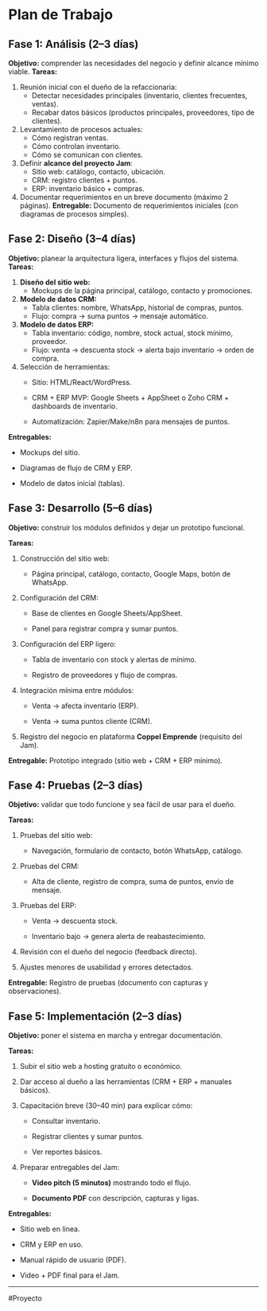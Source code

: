 # Plan de Trabajo
## Fase 1: Análisis (2–3 días)
**Objetivo:** comprender las necesidades del negocio y definir alcance mínimo viable.
**Tareas:**
1. Reunión inicial con el dueño de la refaccionaria:
    - Detectar necesidades principales (inventario, clientes frecuentes, ventas).
    - Recabar datos básicos (productos principales, proveedores, tipo de clientes).
2. Levantamiento de procesos actuales:
    - Cómo registran ventas.
    - Cómo controlan inventario.
    - Cómo se comunican con clientes.
3. Definir **alcance del proyecto Jam**:
    - Sitio web: catálogo, contacto, ubicación.
    - CRM: registro clientes + puntos.
    - ERP: inventario básico + compras.
4. Documentar requerimientos en un breve documento (máximo 2 páginas).
**Entregable:** Documento de requerimientos iniciales (con diagramas de procesos simples).
## Fase 2: Diseño (3–4 días)
**Objetivo:** planear la arquitectura ligera, interfaces y flujos del sistema.
**Tareas:**
1. **Diseño del sitio web:**
    - Mockups de la página principal, catálogo, contacto y promociones.
2. **Modelo de datos CRM:**
    - Tabla clientes: nombre, WhatsApp, historial de compras, puntos.
    - Flujo: compra → suma puntos → mensaje automático.
3. **Modelo de datos ERP:**
    - Tabla inventario: código, nombre, stock actual, stock mínimo, proveedor.
    - Flujo: venta → descuenta stock → alerta bajo inventario → orden de compra.
4. Selección de herramientas:
    - Sitio: HTML/React/WordPress.
        
    - CRM + ERP MVP: Google Sheets + AppSheet o Zoho CRM + dashboards de inventario.
        
    - Automatización: Zapier/Make/n8n para mensajes de puntos.
        

**Entregables:**

- Mockups del sitio.
    
- Diagramas de flujo de CRM y ERP.
    
- Modelo de datos inicial (tablas).
## **Fase 3: Desarrollo (5–6 días)**

**Objetivo:** construir los módulos definidos y dejar un prototipo funcional.

**Tareas:**

1. Construcción del sitio web:
    
    - Página principal, catálogo, contacto, Google Maps, botón de WhatsApp.
        
2. Configuración del CRM:
    
    - Base de clientes en Google Sheets/AppSheet.
        
    - Panel para registrar compra y sumar puntos.
        
3. Configuración del ERP ligero:
    
    - Tabla de inventario con stock y alertas de mínimo.
        
    - Registro de proveedores y flujo de compras.
        
4. Integración mínima entre módulos:
    
    - Venta → afecta inventario (ERP).
        
    - Venta → suma puntos cliente (CRM).
        
5. Registro del negocio en plataforma **Coppel Emprende** (requisito del Jam).
    

**Entregable:** Prototipo integrado (sitio web + CRM + ERP mínimo).
## **Fase 4: Pruebas (2–3 días)**

**Objetivo:** validar que todo funcione y sea fácil de usar para el dueño.

**Tareas:**

1. Pruebas del sitio web:
    
    - Navegación, formulario de contacto, botón WhatsApp, catálogo.
        
2. Pruebas del CRM:
    
    - Alta de cliente, registro de compra, suma de puntos, envío de mensaje.
        
3. Pruebas del ERP:
    
    - Venta → descuenta stock.
        
    - Inventario bajo → genera alerta de reabastecimiento.
        
4. Revisión con el dueño del negocio (feedback directo).
    
5. Ajustes menores de usabilidad y errores detectados.
    

**Entregable:** Registro de pruebas (documento con capturas y observaciones).
## **Fase 5: Implementación (2–3 días)**

**Objetivo:** poner el sistema en marcha y entregar documentación.

**Tareas:**

1. Subir el sitio web a hosting gratuito o económico.
    
2. Dar acceso al dueño a las herramientas (CRM + ERP + manuales básicos).
    
3. Capacitación breve (30–40 min) para explicar cómo:
    
    - Consultar inventario.
        
    - Registrar clientes y sumar puntos.
        
    - Ver reportes básicos.
        
4. Preparar entregables del Jam:
    
    - **Video pitch (5 minutos)** mostrando todo el flujo.
        
    - **Documento PDF** con descripción, capturas y ligas.
        

**Entregables:**

- Sitio web en línea.
    
- CRM y ERP en uso.
    
- Manual rápido de usuario (PDF).
    
- Video + PDF final para el Jam.
___
#Proyecto 